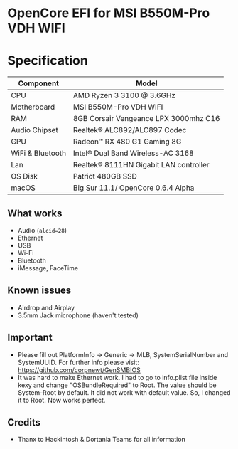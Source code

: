 # OpenCore EFI for MSI B550M-Pro VDH WIFI

# Specification

| **Component** | **Model** |
| ------------- | --------- |
| CPU | AMD Ryzen 3 3100 @ 3.6GHz |
| Motherboard | MSI B550M-Pro VDH WIFI |
| RAM | 8GB Corsair Vengeance LPX 3000mhz C16|
| Audio Chipset | Realtek® ALC892/ALC897 Codec |
| GPU | Radeon™ RX 480 G1 Gaming 8G |
| WiFi & Bluetooth | Intel® Dual Band Wireless-AC 3168 |
| Lan |  Realtek® 8111HN Gigabit LAN controller |
| OS Disk | Patriot 480GB SSD |
| macOS | Big Sur 11.1/ OpenCore 0.6.4 Alpha

## What works
- Audio (`alcid=28`)
- Ethernet
- USB
- Wi-Fi
- Bluetooth
- iMessage, FaceTime

## Known issues
- Airdrop and Airplay
- 3.5mm Jack microphone (haven't tested)

## Important
- Please fill out PlatformInfo -> Generic -> MLB, SystemSerialNumber and SystemUUID. For further info please visit: https://github.com/corpnewt/GenSMBIOS
- It was hard to make Ethernet work. I had to go to info.plist file inside kexy and change "OSBundleRequired" to Root. The value should be System-Root by default. It did not work with default value. So, I changed it to Root. Now works perfect. 

## Credits
- Thanx to Hackintosh & Dortania Teams for all information

